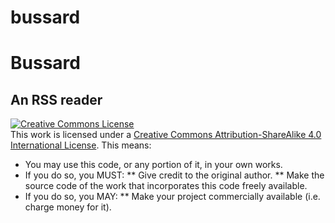 # bussard

# Bussard
## An RSS reader

<a rel="license" href="http://creativecommons.org/licenses/by-sa/4.0/"><img alt="Creative Commons License" style="border-width:0" src="https://i.creativecommons.org/l/by-sa/4.0/88x31.png" /></a><br />This work is licensed under a <a rel="license" href="http://creativecommons.org/licenses/by-sa/4.0/">Creative Commons Attribution-ShareAlike 4.0 International License</a>. This means:

* You may use this code, or any portion of it, in your own works. 
* If you do so, you MUST:
** Give credit to the original author.
** Make the source code of the work that incorporates this code freely available.
* If you do so, you MAY:
** Make your project commercially available (i.e. charge money for it).